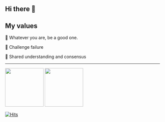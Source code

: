 ## Hi there 👋

## My values
💎 Whatever you are, be a good one.

🎯 Challenge failure
 
🙌 Shared understanding and consensus

---

<div>
<img src="https://github-readme-stats.vercel.app/api?username=yeeeeerin&theme=great-gatsby&show_icons=true" height="125">
<a href="https://solved.ac/hepari2154">
<img src="http://mazassumnida.wtf/api/v2/generate_badge?boj=hepari2154" height="125">
</a>
</div>



[![Hits](https://hits.seeyoufarm.com/api/count/incr/badge.svg?url=https%3A%2F%2Fgithub.com%2Fyeeeeerin%2Fhit-counter&count_bg=%23EBDA2F&title_bg=%23555555&icon=&icon_color=%23E7E7E7&title=hits&edge_flat=false)](https://hits.seeyoufarm.com)
